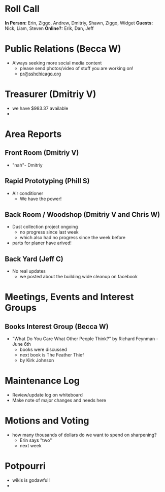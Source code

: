 # Roll Call
**In Person:** Erin, Ziggo, Andrew, Dmitriy, Shawn, Ziggo, Widget
**Guests:**  Nick, Liam, Steven
**Online?:**  Erik, Dan, Jeff


# Public Relations (Becca W)
- Always seeking more social media content
  - please send photos/video of stuff you are working on!
  - pr@sshchicago.org

# Treasurer (Dmitriy V)
- we have $983.37 available
- 
# Area Reports
## Front Room (Dmitriy V)
- "nah"- Dmitriy
## Rapid Prototyping (Phill S)
- Air conditioner
  - We have the power!
## Back Room / Woodshop (Dmitriy V and Chris W)
- Dust collection project ongoing
  - no progress since last week
  - which also had no progress since the week before
- parts for planer have arived!
## Back Yard (Jeff C)
- No real updates
  - we posted about the building wide cleanup on facebook
# Meetings, Events and Interest Groups

## Books Interest Group (Becca W)
- "What Do You Care What Other People Think?" by Richard Feynman - June 6th
  - books were discussed
  - next book is The Feather Thief
  - by Kirk Johnson
# Maintenance Log
- Review/update log on whiteboard
- Make note of major changes and needs here
# Motions and Voting
- how many thousands of dollars do we want to spend on sharpening?
  - Erin says "two"
  - next week
# Potpourri
- wikis is godawful!
- 
